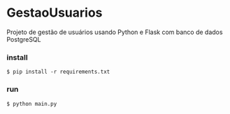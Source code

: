# GestaoUsuarios

Projeto de gestão de usuários usando Python e Flask com banco de dados PostgreSQL

### install
```
$ pip install -r requirements.txt
```

### run
```
$ python main.py
```
